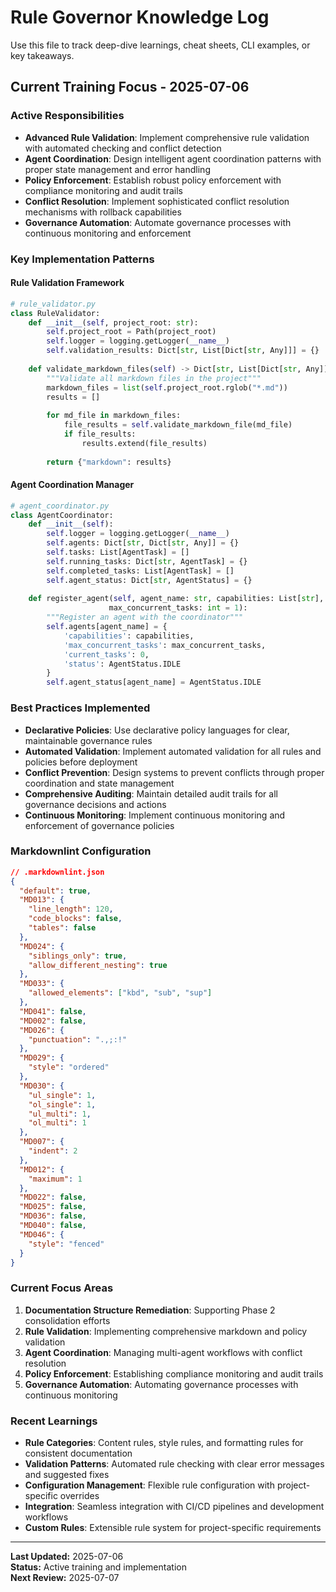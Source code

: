 # Rule Governor Knowledge Log

Use this file to track deep-dive learnings, cheat sheets, CLI examples, or key takeaways.

## Current Training Focus - 2025-07-06

### Active Responsibilities
- **Advanced Rule Validation**: Implement comprehensive rule validation with automated checking and conflict detection
- **Agent Coordination**: Design intelligent agent coordination patterns with proper state management and error handling
- **Policy Enforcement**: Establish robust policy enforcement with compliance monitoring and audit trails
- **Conflict Resolution**: Implement sophisticated conflict resolution mechanisms with rollback capabilities
- **Governance Automation**: Automate governance processes with continuous monitoring and enforcement

### Key Implementation Patterns

#### Rule Validation Framework
```python
# rule_validator.py
class RuleValidator:
    def __init__(self, project_root: str):
        self.project_root = Path(project_root)
        self.logger = logging.getLogger(__name__)
        self.validation_results: Dict[str, List[Dict[str, Any]]] = {}
        
    def validate_markdown_files(self) -> Dict[str, List[Dict[str, Any]]]:
        """Validate all markdown files in the project"""
        markdown_files = list(self.project_root.rglob("*.md"))
        results = []
        
        for md_file in markdown_files:
            file_results = self.validate_markdown_file(md_file)
            if file_results:
                results.extend(file_results)
        
        return {"markdown": results}
```

#### Agent Coordination Manager
```python
# agent_coordinator.py
class AgentCoordinator:
    def __init__(self):
        self.logger = logging.getLogger(__name__)
        self.agents: Dict[str, Dict[str, Any]] = {}
        self.tasks: List[AgentTask] = []
        self.running_tasks: Dict[str, AgentTask] = {}
        self.completed_tasks: List[AgentTask] = []
        self.agent_status: Dict[str, AgentStatus] = {}
    
    def register_agent(self, agent_name: str, capabilities: List[str], 
                      max_concurrent_tasks: int = 1):
        """Register an agent with the coordinator"""
        self.agents[agent_name] = {
            'capabilities': capabilities,
            'max_concurrent_tasks': max_concurrent_tasks,
            'current_tasks': 0,
            'status': AgentStatus.IDLE
        }
        self.agent_status[agent_name] = AgentStatus.IDLE
```

### Best Practices Implemented

- **Declarative Policies**: Use declarative policy languages for clear, maintainable governance rules
- **Automated Validation**: Implement automated validation for all rules and policies before deployment
- **Conflict Prevention**: Design systems to prevent conflicts through proper coordination and state management
- **Comprehensive Auditing**: Maintain detailed audit trails for all governance decisions and actions
- **Continuous Monitoring**: Implement continuous monitoring and enforcement of governance policies

### Markdownlint Configuration
```json
// .markdownlint.json
{
  "default": true,
  "MD013": {
    "line_length": 120,
    "code_blocks": false,
    "tables": false
  },
  "MD024": {
    "siblings_only": true,
    "allow_different_nesting": true
  },
  "MD033": {
    "allowed_elements": ["kbd", "sub", "sup"]
  },
  "MD041": false,
  "MD002": false,
  "MD026": {
    "punctuation": ".,;:!"
  },
  "MD029": {
    "style": "ordered"
  },
  "MD030": {
    "ul_single": 1,
    "ol_single": 1,
    "ul_multi": 1,
    "ol_multi": 1
  },
  "MD007": {
    "indent": 2
  },
  "MD012": {
    "maximum": 1
  },
  "MD022": false,
  "MD025": false,
  "MD036": false,
  "MD040": false,
  "MD046": {
    "style": "fenced"
  }
}
```

### Current Focus Areas

1. **Documentation Structure Remediation**: Supporting Phase 2 consolidation efforts
2. **Rule Validation**: Implementing comprehensive markdown and policy validation
3. **Agent Coordination**: Managing multi-agent workflows with conflict resolution
4. **Policy Enforcement**: Establishing compliance monitoring and audit trails
5. **Governance Automation**: Automating governance processes with continuous monitoring

### Recent Learnings

- **Rule Categories**: Content rules, style rules, and formatting rules for consistent documentation
- **Validation Patterns**: Automated rule checking with clear error messages and suggested fixes
- **Configuration Management**: Flexible rule configuration with project-specific overrides
- **Integration**: Seamless integration with CI/CD pipelines and development workflows
- **Custom Rules**: Extensible rule system for project-specific requirements

---

**Last Updated:** 2025-07-06  
**Status:** Active training and implementation  
**Next Review:** 2025-07-07
